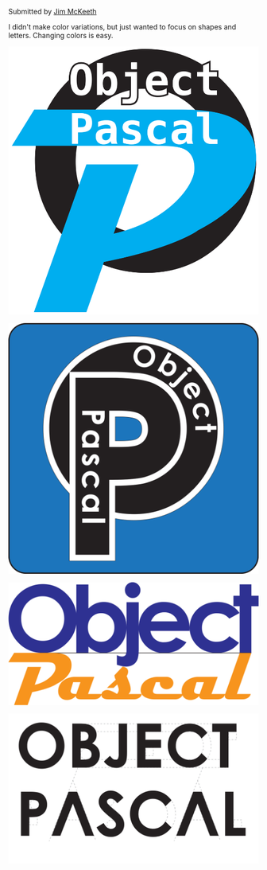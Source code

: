 Submitted by [Jim McKeeth](https://github.com/jimmckeeth)

I didn't make color variations, but just wanted to focus on shapes and letters. Changing colors is easy. 

![Fancy P by Jim McKeeth](FancyP.svg)

![The OP by Jim McKeeth](TheOP.svg)

![Wordmark by Jim McKeeth](Wordmark.svg)

![Circle Triangle by Jim McKeeth](CircleTriangle.svg)
